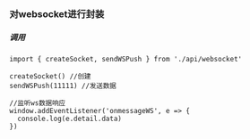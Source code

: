 ### 对websocket进行封装

##### 调用
```
import { createSocket, sendWSPush } from './api/websocket'

createSocket() //创建
sendWSPush(11111) //发送数据

//监听ws数据响应
window.addEventListener('onmessageWS', e => {
  console.log(e.detail.data)
})
```